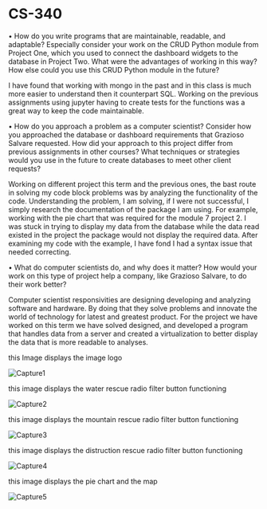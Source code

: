 # CS-340

•	How do you write programs that are maintainable, readable, and adaptable? Especially consider your work on the CRUD Python module from Project One, which you used to connect the dashboard widgets to the database in Project Two. What were the advantages of working in this way? How else could you use this CRUD Python module in the future?

I have found that working with mongo in the past and in this class is much more easier to understand then it counterpart SQL. Working on the previous assignments using jupyter having to create tests for the functions was a great way to keep the code maintainable. 

•	How do you approach a problem as a computer scientist? Consider how you approached the database or dashboard requirements that Grazioso Salvare requested. How did your approach to this project differ from previous assignments in other courses? What techniques or strategies would you use in the future to create databases to meet other client requests?

Working on different project this term and the previous ones, the bast route in solving my code block problems was by analyzing the functionality of the code. Understanding the problem, I am solving, if I were not successful, I simply research the documentation of the package I am using. For example, working with the pie chart that was required for the module 7 project 2. I was stuck in trying to display my data from the database while the data read existed in the project the package would not display the required data. After examining my code with the example, I have fond I had a syntax issue that needed correcting. 

•	What do computer scientists do, and why does it matter? How would your work on this type of project help a company, like Grazioso Salvare, to do their work better?

Computer scientist responsivities are designing developing and analyzing software and hardware. By doing that they solve problems and innovate the world of technology for latest and greatest product. For the project we have worked on this term we have solved designed, and developed a program that handles data from a server and created a virtualization to better display the data that is more readable to analyses. 

this Image displays the image logo

![Capture1](https://user-images.githubusercontent.com/41029796/221330564-7af5ef65-9d14-4fb3-b25f-8b08fda8992d.JPG)

this image displays the water rescue radio filter button functioning 

![Capture2](https://user-images.githubusercontent.com/41029796/221330572-07348732-3956-4260-b153-26ac409046b2.JPG)

this image displays the mountain rescue radio filter button functioning 

![Capture3](https://user-images.githubusercontent.com/41029796/221330585-6e24ecc0-7e14-4cc2-aea7-e94143edd87e.JPG)

this image displays the distruction rescue radio filter button functioning 

![Capture4](https://user-images.githubusercontent.com/41029796/221330594-3e5b8290-0b03-483e-bc5d-32039a86330f.JPG)

this image displays the pie chart and the map

![Capture5](https://user-images.githubusercontent.com/41029796/221330595-27b5d076-c141-4e6e-9143-899ef190052e.JPG)
